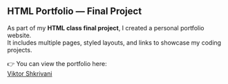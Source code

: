 ## HTML Portfolio — Final Project
As part of my **HTML class final project**, I created a personal portfolio website.  
It includes multiple pages, styled layouts, and links to showcase my coding projects.  

👉 You can view the portfolio here:  
[Viktor Shkrivani](https://viktorshkrivani444.netlify.app/)  
